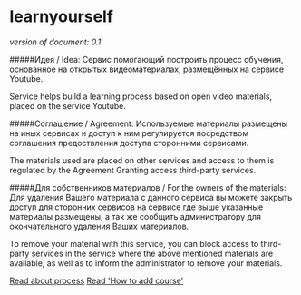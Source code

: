 # learnyourself

*version of document: 0.1*

#####Идея / Idea:
Сервис помогающий построить процесс обучения, основанное на открытых видеоматериалах, размещённых на сервисе Youtube.

Service helps build a learning process based on open video materials, placed on the service Youtube.

#####Соглашение / Agreement:
Используемые материалы размещены на иных сервисах и доступ к ним регулируется посредством соглашения предоствления доступа сторонними сервисами.

The materials used are placed on other services and access to them is regulated by the Agreement Granting access third-party services.

#####Для собственников материалов / For the owners of the materials:
Для удаления Вашего материала с данного сервиса вы можете закрыть доступ для сторонних сервисов на сервисе где выше указанные материалы размещены, а так же сообщить администратору для окончательного удаления Ваших материалов.

To remove your material with this service, you can block access to third-party services in the service where the above mentioned materials are available, as well as to inform the administrator to remove your materials.

[Read about process](https://github.com/dimaspirit/learnyourself/wiki/Process)
[Read 'How to add course'](https://github.com/dimaspirit/learnyourself/wiki/How-to-add-course)
